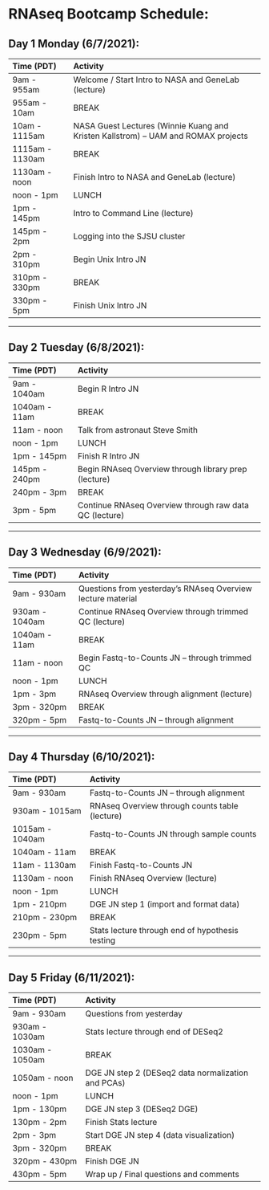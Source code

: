 # RNAseq Bootcamp Schedule:

## Day 1 Monday (6/7/2021):

|Time (PDT)|Activity|
|:---------|:-------|
|9am - 955am|Welcome / Start Intro to NASA and GeneLab (lecture)|
|955am - 10am|BREAK|
|10am - 1115am|NASA Guest Lectures (Winnie Kuang and Kristen Kallstrom) – UAM and ROMAX projects|
|1115am - 1130am|BREAK|
|1130am - noon|Finish Intro to NASA and GeneLab (lecture)|
|noon - 1pm|LUNCH|
|1pm - 145pm|Intro to Command Line (lecture)|
|145pm - 2pm|Logging into the SJSU cluster|
|2pm - 310pm|Begin Unix Intro JN|
|310pm - 330pm|BREAK|
|330pm - 5pm|Finish Unix Intro JN|

---
## Day 2 Tuesday (6/8/2021):

|Time (PDT)|Activity|
|:---------|:-------|
|9am - 1040am|Begin R Intro JN|
|1040am - 11am|BREAK|
|11am - noon|Talk from astronaut Steve Smith|
|noon - 1pm|LUNCH|
|1pm - 145pm|Finish R Intro JN|
|145pm - 240pm|Begin RNAseq Overview through library prep (lecture)|
|240pm - 3pm|BREAK|
|3pm - 5pm|Continue RNAseq Overview through raw data QC (lecture)|

---
## Day 3 Wednesday (6/9/2021):

|Time (PDT)|Activity|
|:---------|:-------|
|9am - 930am|Questions from yesterday’s RNAseq Overview lecture material|
|930am - 1040am|Continue RNAseq Overview through trimmed QC (lecture)|
|1040am - 11am|BREAK|
|11am - noon|Begin Fastq-to-Counts JN – through trimmed QC|
|noon - 1pm|LUNCH|
|1pm - 3pm|RNAseq Overview through alignment (lecture)|
|3pm - 320pm|BREAK|
|320pm - 5pm|Fastq-to-Counts JN – through alignment|

---
## Day 4 Thursday (6/10/2021):

|Time (PDT)|Activity|
|:---------|:-------|
|9am - 930am|Fastq-to-Counts JN – through alignment|
|930am - 1015am|RNAseq Overview through counts table (lecture)|
|1015am - 1040am|Fastq-to-Counts JN through sample counts|
|1040am - 11am|BREAK|
|11am - 1130am|Finish Fastq-to-Counts JN|
|1130am - noon|Finish RNAseq Overview (lecture)|
|noon - 1pm|LUNCH|
|1pm - 210pm|DGE JN step 1 (import and format data)|
|210pm - 230pm|BREAK|
|230pm - 5pm|Stats lecture through end of hypothesis testing|

---
## Day 5 Friday (6/11/2021):

|Time (PDT)|Activity|
|:---------|:-------|
|9am - 930am|Questions from yesterday|
|930am - 1030am|Stats lecture through end of DESeq2|
|1030am - 1050am|BREAK|
|1050am - noon|DGE JN step 2 (DESeq2 data normalization and PCAs)|
|noon - 1pm|LUNCH|
|1pm - 130pm|DGE JN step 3 (DESeq2 DGE)|
|130pm - 2pm|Finish Stats lecture|
|2pm - 3pm|Start DGE JN step 4 (data visualization)|
|3pm - 320pm|BREAK|
|320pm - 430pm|Finish DGE JN|
|430pm - 5pm|Wrap up / Final questions and comments|
